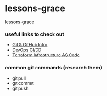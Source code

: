 # lessons-grace
lessons-grace

### useful links to check out
- [Git & GitHub Intro](https://youtu.be/RGOj5yH7evk?si=7taRn6X8AFDiqAX4)
- [DevOps CI/CD](https://youtu.be/scEDHsr3APg?si=P_UDbpy_qFU6ORDr)
- [Terraform Infrastructure AS Code](https://youtu.be/tomUWcQ0P3k?si=Bxt5SZMjjBU22zSl)

### common git commands (research them)
- git pull
- git commit
- git push
